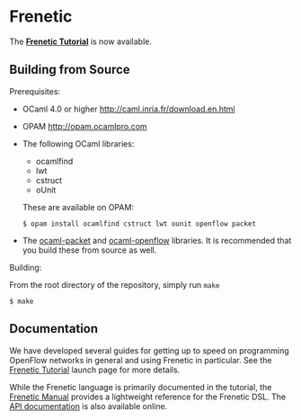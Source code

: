 Frenetic
========

The [**Frenetic Tutorial**](https://github.com/frenetic-lang/frenetic/wiki/Frenetic-Tutorial) is now available.

Building from Source
--------------------

Prerequisites:

- OCaml 4.0 or higher <http://caml.inria.fr/download.en.html>

- OPAM <http://opam.ocamlpro.com>

- The following OCaml libraries:

  - ocamlfind
  - lwt
  - cstruct 
  - oUnit

  These are available on OPAM:

  ```
  $ opam install ocamlfind cstruct lwt ounit openflow packet
  ```

- The [ocaml-packet](https://github.com/frenetic-lang/ocaml-packet) and
  [ocaml-openflow](https://github.com/frenetic-lang/ocaml-openflow) libraries.
  It is recommended that you build these from source as well.

Building:

From the root directory of the repository, simply run `make`

  ```
  $ make
  ```

Documentation
-------------

We have developed several guides for getting up to speed on programming OpenFlow networks in general and using Frenetic in particular.  See the [Frenetic Tutorial](https://github.com/frenetic-lang/frenetic/wiki/Frenetic-Tutorial) launch page for more details.

While the Frenetic language is primarily documented in the tutorial, the [Frenetic
Manual](https://github.com/frenetic-lang/frenetic/wiki/A-NCManual) provides a lightweight reference for the Frenetic DSL.
The [API
documentation](http://frenetic-lang.github.io/frenetic/docs/index.html)
is also available online.

